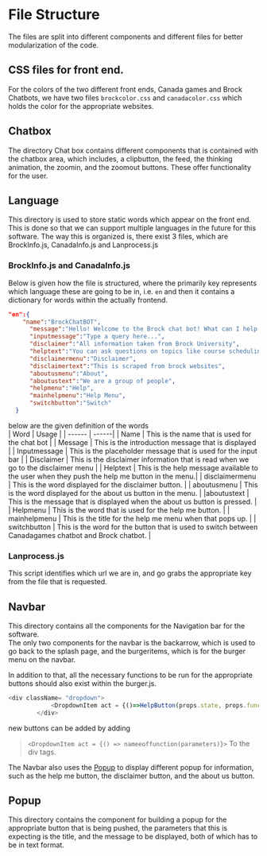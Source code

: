 # File Structure
The files are split into different components and different files for better modularization of the code.
## CSS files for front end.
For the colors of the two different front ends, Canada games and Brock Chatbots, we have two files 
`brockcolor.css` and `canadacolor.css` which holds the color for the appropriate websites.

## Chatbox 
The directory Chat box contains different components that is contained with the chatbox area, which includes, a clipbutton, the feed, the thinking animation, the zoomin, and the zoomout buttons. These offer functionality for the user.

## Language
This directory is used to store static words which appear on the front end. This is done so that we can support multiple languages in the future for this software. The way this is organized is, there exist 3 files, which are BrockInfo.js, CanadaInfo.js and Lanprocess.js
### BrockInfo.js and CanadaInfo.js
Below is given how the file is structured, where the primarily key represents which language these are going to be in, i.e. `en` and then it contains a dictionary for words within the actually frontend.<br/> 
``` json
"en":{
    "name":"BrockChatBOT",
      "message":"Hello! Welcome to the Brock chat bot! What can I help you with today?",
      "inputmessage":"Type a query here...",
      "disclaimer":"All information taken from Brock University",
      "helptext":"You can ask questions on topics like course scheduling, course prerequisites, exam schedules, transit options and more. For example: \"What are the prerequisites for BTEC 4P06?\" or \"Who teaches COSC 4P02?\"\n\nTo increase the font size of the chatbot interface, press the magnifier with the plus button at the top right of the chatbox. To decrease font size, press the magnifier with the minus button.\n\nTo copy the full text of the chat to clipboard, press the copy button at the top right of the chatbox.\n\nTo switch to the Canada Games version of the chatbot, press the \"Switch\" button.",
      "disclaimermenu":"Disclaimer",
      "disclaimertext":"This is scraped from brock websites",
      "aboutusmenu":"About",
      "aboutustext":"We are a group of people",
      "helpmenu":"Help",
      "mainhelpmenu":"Help Menu",
      "switchbutton":"Switch"
  }
  ``` 
below are the given definition of the words<br>
| Word | Usage |
| ------ | ------|
| Name | This is the name that is used for the chat bot |
| Message | This is the introduction message that is displayed |
| Inputmessage | This is the placeholder message that is used for the input bar |
| Disclaimer | This is the disclaimer information that is read when we go to the disclaimer menu |
| Helptext | This is the help message available to the user when they push the help me button in the menu.|
| disclaimermenu | This is the word displayed for the disclaimer button. |
| aboutusmenu | This is the word displayed for the about us button in the menu. |
|aboutustext | This is the message that is displayed when the about us button is pressed. | 
| Helpmenu | This is the word that is used for the help me button. |
| mainhelpmenu | This is the title for the help me menu when that pops up. |
| switchbutton | This is the word for the button that is used to switch between Canadagames chatbot and Brock chatbot. | 

### Lanprocess.js
This script identifies which url we are in, and go grabs the appropriate key from the file that is requested.

## Navbar
This directory contains all the components for the Navigation bar for the software.<br>
The only two components for the navbar is the backarrow, which is used to go back to the splash page, and the burgeritems, which is for the burger menu on the navbar.<br>

In addition to that, all the necessary functions to be run for the appropriate buttons should also exist within the burger.js. 
```javascript
<div className= "dropdown">
            <DropdownItem act = {()=>HelpButton(props.state, props.func , props.setmessage)}>
        </div>
```
new buttons can be added by adding 
> `<DropdownItem act = {() => nameeoffunction(parameters)}>`  To the div tags.

The Navbar also uses the [Popup](../src/popup/popUp.js) to display different popup for information, such as the help me button, the disclaimer button, and the about us button.

## Popup
This directory contains the component for building a popup for the appropriate button that is being pushed, the parameters that this is expecting is the title, and the message to be displayed, both of which has to be in text format.
 